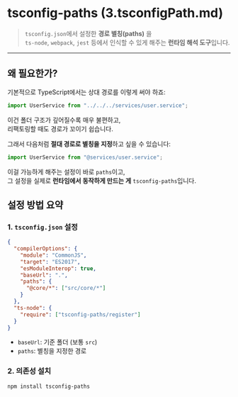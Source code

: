 # tsconfig-paths (3.tsconfigPath.md)

> `tsconfig.json`에서 설정한 **경로 별칭(paths)** 을  
> `ts-node`, `webpack`, `jest` 등에서 인식할 수 있게 해주는 **런타임 해석 도구**입니다.

---

## 왜 필요한가?

기본적으로 TypeScript에서는 상대 경로를 이렇게 써야 하죠:

```ts
import UserService from "../../../services/user.service";
```

이건 폴더 구조가 깊어질수록 매우 불편하고,  
리팩토링할 때도 경로가 꼬이기 쉽습니다.

그래서 다음처럼 **절대 경로로 별칭을 지정**하고 싶을 수 있습니다:

```ts
import UserService from "@services/user.service";
```

이걸 가능하게 해주는 설정이 바로 `paths`이고,  
그 설정을 실제로 **런타임에서 동작하게 만드는 게** `tsconfig-paths`입니다.

## 설정 방법 요약

### 1. `tsconfig.json` 설정

```json
{
  "compilerOptions": {
    "module": "CommonJS",
    "target": "ES2017",
    "esModuleInterop": true,
    "baseUrl": ".",
    "paths": {
      "@core/*": ["src/core/*"]
    }
  },
  "ts-node": {
    "require": ["tsconfig-paths/register"]
  }
}
```

- `baseUrl`: 기준 폴더 (보통 `src`)
- `paths`: 별칭을 지정한 경로

### 2. 의존성 설치

```bash
npm install tsconfig-paths
```
